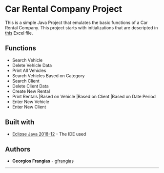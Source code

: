 # Car Rental Company Project
This is a simple Java Project that emulates the basic functions of a Car Rental Company. This project starts with initializations that are descripted in [this](https://github.com/gfrangias/COMP102_Project3/blob/master/COMP102_Project3_Initializations.xlsx) Excel file. 

## Functions
* Search Vehicle
* Delete Vehicle Data
* Print All Vehicles
* Search Vehicles Based on Category
* Search Client
* Delete Client Data
* Create New Rental
* Print Rentals
|Based on Vehicle
|Based on Client
|Based on Date Period
* Enter New Vehicle
* Enter New Client

## Built with
* [Eclipse Java 2018-12](http://www.eclipse.org) - The IDE used

## Authors
* **Georgios Frangias** - [gfrangias](https://github.com/gfrangias)
***

